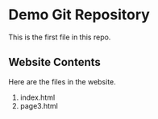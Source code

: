 # Demo Git Repository

This is the first file in this repo.

## Website Contents

Here are the files in the website.

1. index.html
2. page3.html
